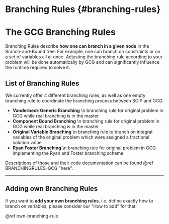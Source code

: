 # Branching Rules {#branching-rules}

# The GCG Branching Rules
Branching Rules describe **how one can branch in a given node** in the Branch-and-Bound tree. For example,
one can branch on constraints or on a set of variables all at once. Adjusting the branching rule according
to your problem will be done automatically by GCG and can significantly influence the runtime required
to solve it.

## List of Branching Rules
We currently offer 4 different branching rules, as well as one empty branching rule to coordinate the
branching process between SCIP and GCG.

- **Vanderbeck Generic Branching** \n
branching rule for original problem in GCG while real branching is in the master
- **Component Bound Branching** \n
branching rule for original problem in GCG while real branching is in the master
- **Original Variable Branching** \n
branching rule to branch on integral variables of the original problem which were assigned a fractional solution value
- **Ryan Foster Branching** \n
branching rule for original problem in GCG implementing the Ryan and Foster branching scheme

Descriptions of those and their code documentation can be
found @ref BRANCHINGRULES-GCG "here".

<hr>

## Adding own Branching Rules
If you want to **add your own branching rules**, i.e. define exactly how to branch on variables,
please consider our "How to add" for that.

@ref own-branching-rule
